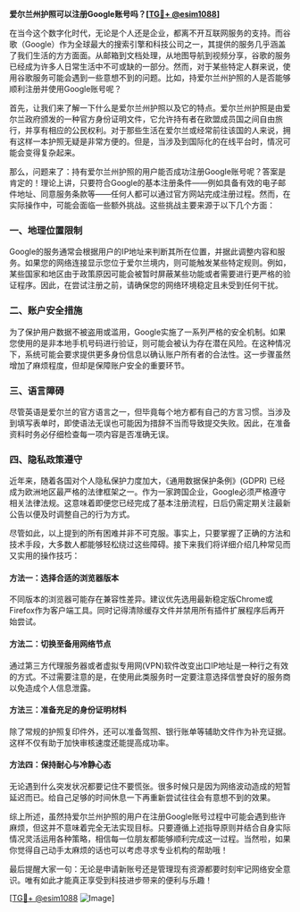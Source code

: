 **爱尔兰州护照可以注册Google账号吗？[[TG💪+ @esim1088](https://t.me/s/esim1088)]**

在当今这个数字化时代，无论是个人还是企业，都离不开互联网服务的支持。而谷歌（Google）作为全球最大的搜索引擎和科技公司之一，其提供的服务几乎涵盖了我们生活的方方面面。从邮箱到文档处理，从地图导航到视频分享，谷歌的服务已经成为许多人日常生活中不可或缺的一部分。然而，对于某些特定人群来说，使用谷歌服务可能会遇到一些意想不到的问题。比如，持爱尔兰州护照的人是否能够顺利注册并使用Google账号呢？

首先，让我们来了解一下什么是爱尔兰州护照以及它的特点。爱尔兰州护照是由爱尔兰政府颁发的一种官方身份证明文件，它允许持有者在欧盟成员国之间自由旅行，并享有相应的公民权利。对于那些生活在爱尔兰或经常前往该国的人来说，拥有这样一本护照无疑是非常方便的。但是，当涉及到国际化的在线平台时，情况可能会变得复杂起来。

那么，问题来了：持有爱尔兰州护照的用户能否成功注册Google账号呢？答案是肯定的！理论上讲，只要符合Google的基本注册条件——例如具备有效的电子邮件地址、同意服务条款等——任何人都可以通过官方网站完成注册过程。然而，在实际操作中，可能会面临一些额外挑战。这些挑战主要来源于以下几个方面：

### 一、地理位置限制
Google的服务通常会根据用户的IP地址来判断其所在位置，并据此调整内容和服务。如果您的网络连接显示您位于爱尔兰境内，则可能触发某些特定规则。例如，某些国家和地区由于政策原因可能会被暂时屏蔽某些功能或者需要进行更严格的验证程序。因此，在尝试注册之前，请确保您的网络环境稳定且未受到任何干扰。

### 二、账户安全措施
为了保护用户数据不被盗用或滥用，Google实施了一系列严格的安全机制。如果您使用的是非本地手机号码进行验证，则可能会被认为存在潜在风险。在这种情况下，系统可能会要求提供更多身份信息以确认账户所有者的合法性。这一步骤虽然增加了麻烦程度，但却是保障账户安全的重要环节。

### 三、语言障碍
尽管英语是爱尔兰的官方语言之一，但毕竟每个地方都有自己的方言习惯。当涉及到填写表单时，即使语法无误也可能因为措辞不当而导致提交失败。因此，在准备资料时务必仔细检查每一项内容是否准确无误。

### 四、隐私政策遵守
近年来，随着各国对个人隐私保护力度加大，《通用数据保护条例》(GDPR) 已经成为欧洲地区最严格的法律框架之一。作为一家跨国企业，Google必须严格遵守相关法律法规。这意味着即便您已经完成了基本注册流程，日后仍需定期关注最新公告以便及时调整自己的行为方式。

尽管如此，以上提到的所有困难并非不可克服。事实上，只要掌握了正确的方法和技术手段，大多数人都能够轻松绕过这些障碍。接下来我们将详细介绍几种常见而又实用的操作技巧：

#### 方法一：选择合适的浏览器版本
不同版本的浏览器可能存在兼容性差异。建议优先选用最新稳定版Chrome或Firefox作为客户端工具。同时记得清除缓存文件并禁用所有插件扩展程序后再开始尝试。

#### 方法二：切换至备用网络节点
通过第三方代理服务器或者虚拟专用网(VPN)软件改变出口IP地址是一种行之有效的方式。不过需要注意的是，在使用此类服务时一定要注意选择信誉良好的服务商以免造成个人信息泄露。

#### 方法三：准备充足的身份证明材料
除了常规的护照复印件外，还可以准备驾照、银行账单等辅助文件作为补充证据。这样不仅有助于加快审核速度还能提高成功率。

#### 方法四：保持耐心与冷静心态
无论遇到什么突发状况都要记住不要慌张。很多时候只是因为网络波动造成的短暂延迟而已。给自己足够的时间休息一下再重新尝试往往会有意想不到的效果。

综上所述，虽然持爱尔兰州护照的用户在注册Google账号过程中可能会遇到些许麻烦，但这并不意味着完全无法实现目标。只要遵循上述指导原则并结合自身实际情况灵活运用各种策略，相信每一位朋友都能够顺利完成这一过程。当然啦，如果你觉得自己动手太麻烦的话也可以考虑寻求专业机构的帮助哦！

最后提醒大家一句：无论是申请新账号还是管理现有资源都要时刻牢记网络安全意识。唯有如此才能真正享受到科技进步带来的便利与乐趣！

[[TG💪+ @esim1088](https://t.me/s/esim1088) ![Image](https://i.postimg.cc/4NQfJmqS/Snipaste-2025-05-13-00-14-12.png)]